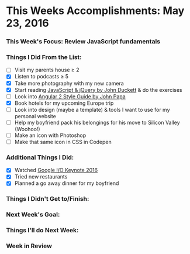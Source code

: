 # This Weeks Accomplishments: May 23, 2016

### This Week's Focus: Review JavaScript fundamentals 

### Things I Did From the List:
- [ ] Visit my parents house ≥ 2
- [x] Listen to podcasts ≥ 5
- [x] Take more photography with my new camera
- [x] Start reading [JavaScript & jQuery by John Duckett](https://vk.com/doc29211059_430673081?hash=456e03e0e9ed3ea328&dl=3b6d4faa11d61f42c2) & do the exercises
- [ ] Look into [Angular 2 Style Guide by John Papa](https://angular.io/docs/ts/latest/guide/style-guide.html)
- [x] Book hotels for my upcoming Europe trip
- [ ] Look into design (maybe a template) & tools I want to use for my personal website
- [ ] Help my boyfriend pack his belongings for his move to Silicon Valley (Woohoo!)
- [ ] Make an icon with Photoshop
- [ ] Make that same icon in CSS in Codepen

### Additional Things I Did:
- [x] Watched [Google I/O Keynote 2016](https://www.youtube.com/watch?v=862r3XS2YB0)
- [x] Tried new restaurants
- [x] Planned a go away dinner for my boyfriend

### Things I Didn't Get to/Finish:

### Next Week's Goal: 

### Things I'll do Next Week:

### Week in Review
